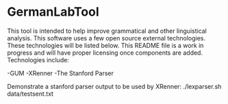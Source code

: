 # GermanLabTool
This tool is intended to help improve grammatical and other linguistical analysis. This software uses a few open source external 
technologies. These technologies will be listed below. This README file is a work in progress and will have proper licensing once components
are added. Technologies include: 

-GUM
-XRenner
-The Stanford Parser


Demonstrate a stanford parser output to be used by XRenner:   ./lexparser.sh data/testsent.txt
